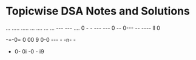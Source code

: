 
# Topicwise DSA Notes and Solutions 
...
.....   ..... ... .... ... ... ---
---   .... 0 - - --- --- 0 -- 0---   -- ---- ll 0

-=-0= 0 00 9
0-0 --- - -n- -
- 0- 0i -0 - i9
